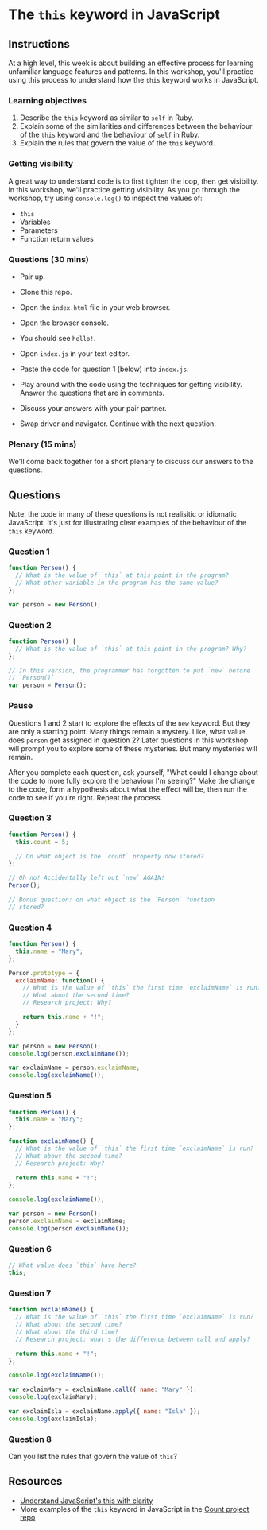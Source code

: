 # The `this` keyword in JavaScript

## Instructions

At a high level, this week is about building an effective process for learning unfamiliar language features and patterns.  In this workshop, you'll practice using this process to understand how the `this` keyword works in JavaScript.

### Learning objectives

1. Describe the `this` keyword as similar to `self` in Ruby.
2. Explain some of the similarities and differences between the behaviour of the `this` keyword and the behaviour of `self` in Ruby.
3. Explain the rules that govern the value of the `this` keyword.

### Getting visibility

A great way to understand code is to first tighten the loop, then get visibility.  In this workshop, we'll practice getting visibility.  As you go through the workshop, try using `console.log()` to inspect the values of:

* `this`
* Variables
* Parameters
* Function return values

### Questions (30 mins)

* Pair up.

* Clone this repo.

* Open the `index.html` file in your web browser.

* Open the browser console.

* You should see `hello!`.

* Open `index.js` in your text editor.

* Paste the code for question 1 (below) into `index.js`.

* Play around with the code using the techniques for getting visibility. Answer the questions that are in comments.

* Discuss your answers with your pair partner.

* Swap driver and navigator.  Continue with the next question.

### Plenary (15 mins)

We'll come back together for a short plenary to discuss our answers to the questions.

## Questions

Note: the code in many of these questions is not realisitic or idiomatic JavaScript.  It's just for illustrating clear examples of the behaviour of the `this` keyword.

### Question 1

```js
function Person() {
  // What is the value of `this` at this point in the program?
  // What other variable in the program has the same value?
};

var person = new Person();
```

### Question 2

```js
function Person() {
  // What is the value of `this` at this point in the program? Why?
};

// In this version, the programmer has forgotten to put `new` before
// `Person()`
var person = Person();
```

### Pause

Questions 1 and 2 start to explore the effects of the `new` keyword.  But they are only a starting point.  Many things remain a mystery.  Like, what value does `person` get assigned in question 2? Later questions in this workshop will prompt you to explore some of these mysteries.  But many mysteries will remain.

After you complete each question, ask yourself, "What could I change about the code to more fully explore the behaviour I'm seeing?" Make the change to the code, form a hypothesis about what the effect will be, then run the code to see if you're right.  Repeat the process.

### Question 3

```js
function Person() {
  this.count = 5;

  // On what object is the `count` property now stored?
};

// Oh no! Accidentally left out `new` AGAIN!
Person();

// Bonus question: on what object is the `Person` function
// stored?
```

### Question 4

```js
function Person() {
  this.name = "Mary";
};

Person.prototype = {
  exclaimName: function() {
    // What is the value of `this` the first time `exclaimName` is run?
    // What about the second time?
    // Research project: Why?

    return this.name + "!";
  }
};

var person = new Person();
console.log(person.exclaimName());

var exclaimName = person.exclaimName;
console.log(exclaimName());
```

### Question 5

```js
function Person() {
  this.name = "Mary";
};

function exclaimName() {
  // What is the value of `this` the first time `exclaimName` is run?
  // What about the second time?
  // Research project: Why?

  return this.name + "!";
};

console.log(exclaimName());

var person = new Person();
person.exclaimName = exclaimName;
console.log(person.exclaimName());
```

### Question 6

```js
// What value does `this` have here?
this;
```

### Question 7

```js
function exclaimName() {
  // What is the value of `this` the first time `exclaimName` is run?
  // What about the second time?
  // What about the third time?
  // Research project: what's the difference between call and apply?

  return this.name + "!";
};

console.log(exclaimName());

var exclaimMary = exclaimName.call({ name: "Mary" });
console.log(exclaimMary);

var exclaimIsla = exclaimName.apply({ name: "Isla" });
console.log(exclaimIsla);
```

### Question 8

Can you list the rules that govern the value of `this`?

## Resources

* [Understand JavaScript's this with clarity](http://javascriptissexy.com/understand-javascripts-this-with-clarity-and-master-it/)
* More examples of the `this` keyword in JavaScript in the [Count project repo](https://github.com/maryrosecook/count)
